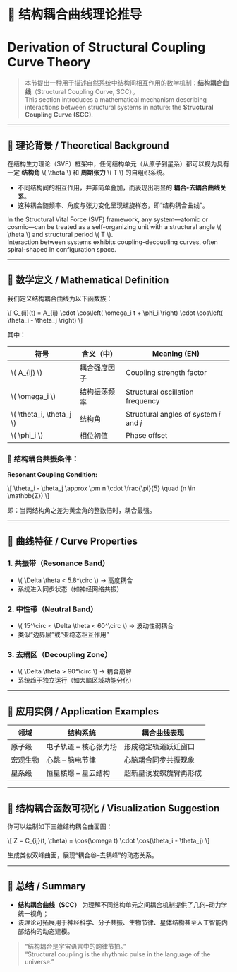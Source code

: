 # 🔗 结构耦合曲线理论推导  
# Derivation of Structural Coupling Curve Theory

> 本节提出一种用于描述自然系统中结构间相互作用的数学机制：**结构耦合曲线**（Structural Coupling Curve, SCC）。  
> This section introduces a mathematical mechanism describing interactions between structural systems in nature: the **Structural Coupling Curve (SCC)**.

---

## 🧩 理论背景 / Theoretical Background

在结构生力理论（SVF）框架中，任何结构单元（从原子到星系）都可以视为具有一定 **结构角** \\( \theta \\) 和 **周期张力** \\( T \\) 的自组织系统。

- 不同结构间的相互作用，并非简单叠加，而表现出明显的 **耦合-去耦合曲线关系**。
- 这种耦合随频率、角度与张力变化呈现螺旋样态，即“结构耦合曲线”。

In the Structural Vital Force (SVF) framework, any system—atomic or cosmic—can be treated as a self-organizing unit with a structural angle \\( \theta \\) and structural period \\( T \\).  
Interaction between systems exhibits coupling-decoupling curves, often spiral-shaped in configuration space.

---

## 📐 数学定义 / Mathematical Definition

我们定义结构耦合曲线为以下函数族：

\\[
C_{ij}(t) = A_{ij} \cdot \cos\left( \omega_i t + \phi_i \right) \cdot \cos\left( \theta_i - \theta_j \right)
\\]

其中：

| 符号 | 含义（中） | Meaning (EN) |
|------|------------|--------------|
| \\( A_{ij} \\) | 耦合强度因子 | Coupling strength factor |
| \\( \omega_i \\) | 结构振荡频率 | Structural oscillation frequency |
| \\( \theta_i, \theta_j \\) | 结构角 | Structural angles of system *i* and *j* |
| \\( \phi_i \\) | 相位初值 | Phase offset |

### 🧠 结构耦合共振条件：  
**Resonant Coupling Condition:**

\\[
\theta_i - \theta_j \approx \pm n \cdot \frac{\pi}{5} \quad (n \in \mathbb{Z})
\\]

即：当两结构角之差为黄金角的整数倍时，耦合最强。

---

## 🔄 曲线特征 / Curve Properties

### 1. 共振带（Resonance Band）  
- \\( \Delta \theta < 5.8^\circ \\) → 高度耦合  
- 系统进入同步状态（如神经网络共振）

### 2. 中性带（Neutral Band）  
- \\( 15^\circ < \Delta \theta < 60^\circ \\) → 波动性弱耦合  
- 类似“边界层”或“亚稳态相互作用”

### 3. 去耦区（Decoupling Zone）  
- \\( \Delta \theta > 90^\circ \\) → 耦合崩解  
- 系统趋于独立运行（如大脑区域功能分化）

---

## 🧪 应用实例 / Application Examples

| 领域 | 结构系统 | 耦合曲线表现 |
|------|----------|---------------|
| 原子级 | 电子轨道 – 核心张力场 | 形成稳定轨道跃迁窗口 |
| 宏观生物 | 心跳 – 脑电节律 | 心脑耦合同步共振现象 |
| 星系级 | 恒星核爆 – 星云结构 | 超新星诱发螺旋臂再形成 |

---

## 🔬 结构耦合函数可视化 / Visualization Suggestion

你可以绘制如下三维结构耦合曲面图：

\\[
Z = C_{ij}(t, \theta) = \cos(\omega t) \cdot \cos(\theta_i - \theta_j)
\\]

生成类似双峰曲面，展现“耦合谷–去耦峰”的动态关系。

---

## 🧾 总结 / Summary

- **结构耦合曲线（SCC）** 为理解不同结构单元之间耦合机制提供了几何–动力学统一视角；
- 该理论可拓展用于神经科学、分子共振、生物节律、星体结构甚至人工智能内部结构的动态建模。

> “结构耦合是宇宙语言中的韵律节拍。”  
> “Structural coupling is the rhythmic pulse in the language of the universe.”


